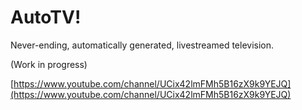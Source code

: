 # AutoTV!

Never-ending, automatically generated, livestreamed television. 

(Work in progress)

[https://www.youtube.com/channel/UCix42lmFMh5B16zX9k9YEJQ](https://www.youtube.com/channel/UCix42lmFMh5B16zX9k9YEJQ)

